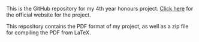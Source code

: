 This is the GitHub repository for my 4th year honours project. [Click here](https://service.scs.carleton.ca/content/honours-project-nicolas-perez-april-17-2019-1037am) for the official website for the project. 

This repository contains the PDF format of my project, as well as a zip file for compiling the PDF from LaTeX. 
